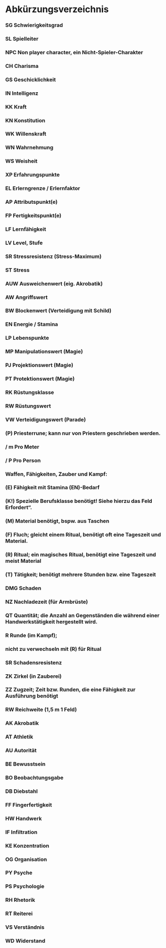 # Abkürzungsverzeichnis
### SG	  Schwierigkeitsgrad
### SL  Spielleiter
### NPC  Non player character, ein Nicht-Spieler-Charakter

### CH		Charisma
### GS		Geschicklichkeit
### IN		Intelligenz
### KK		Kraft
### KN		Konstitution
### WK		Willenskraft
### WN		Wahrnehmung
### WS		Weisheit

### XP		Erfahrungspunkte
### EL		Erlerngrenze / Erlernfaktor
### AP		Attributspunkt(e)
### FP		Fertigkeitspunkt(e)
### LF		Lernfähigkeit
### LV		Level, Stufe
### SR		Stressresistenz (Stress-Maximum)
### ST		Stress

### AUW		Ausweichenwert (eig. Akrobatik)
### AW		Angriffswert
### BW		Blockenwert (Verteidigung mit Schild)
### EN		Energie / Stamina
### LP		Lebenspunkte
### MP		Manipulationswert (Magie)
### PJ		Projektionswert (Magie)
### PT		Protektionswert (Magie)
### RK		Rüstungsklasse
### RW		Rüstungswert
### VW		Verteidigungswert (Parade)

### (P)		Priesterrune; kann nur von Priestern geschrieben werden.
### / m		Pro Meter
### / P		Pro Person
### Waffen, Fähigkeiten, Zauber und Kampf:
### (E)		Fähigkeit mit Stamina (EN)-Bedarf
### (K!)		Spezielle Berufsklasse benötigt! Siehe hierzu das Feld Erfordert“.
### (M)		Material benötigt, bspw. aus Taschen
### (F)		Fluch; gleicht einem Ritual, benötigt oft eine Tageszeit und Material.
### (R)		Ritual; ein magisches Ritual, benötigt eine Tageszeit und meist Material
### (T)		Tätigkeit; benötigt mehrere Stunden bzw. eine Tageszeit
### DMG		Schaden
### NZ		Nachladezeit (für Armbrüste)
### QT		Quantität; die Anzahl an Gegenständen die während einer Handwerkstätigkeit hergestellt wird.
### R		Runde (im Kampf);
### nicht zu verwechseln mit (R) für Ritual
### SR		Schadensresistenz
### ZK		Zirkel (in Zauberei)
### ZZ		Zugzeit; Zeit bzw. Runden, die eine Fähigkeit zur Ausführung benötigt
### RW		Reichweite (1,5 m 1 Feld)

### AK		Akrobatik
### AT		Athletik
### AU		Autorität
### BE		Bewusstsein
### BO		Beobachtungsgabe
### DB		Diebstahl
### FF		Fingerfertigkeit
### HW		Handwerk
### IF		Infiltration
### KE		Konzentration
### OG		Organisation
### PY		Psyche
### PS		Psychologie
### RH		Rhetorik
### RT		Reiterei
### VS		Verständnis
### WD		Widerstand
